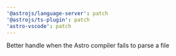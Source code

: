 ```yaml
---
'@astrojs/language-server': patch
'@astrojs/ts-plugin': patch
'astro-vscode': patch
---
```


Better handle when the Astro compiler fails to parse a file
